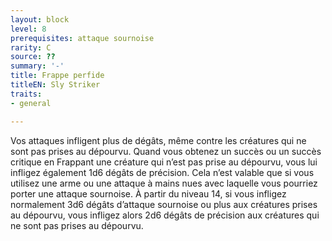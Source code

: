```yaml
---
layout: block
level: 8
prerequisites: attaque sournoise
rarity: C
source: ??
summary: '-'
title: Frappe perfide
titleEN: Sly Striker
traits:
- general

---
```


<p>Vos attaques infligent plus de dégâts, même contre les créatures qui ne sont pas prises au dépourvu. Quand vous obtenez un succès ou un succès critique en Frappant une créature qui n’est pas prise au dépourvu, vous lui infligez également 1d6 dégâts de précision. Cela n’est valable que si vous utilisez une arme ou une attaque à mains nues avec laquelle vous pourriez porter une attaque sournoise. À partir du niveau 14, si vous infligez normalement 3d6 dégâts d’attaque sournoise ou plus aux créatures prises au dépourvu, vous infligez alors 2d6 dégâts de précision aux créatures qui ne sont pas prises au dépourvu.&nbsp;</p>